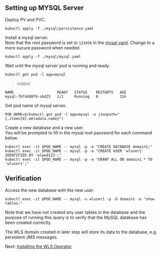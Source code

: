 ## Setting up MYSQL Server
Deploy PV and PVC.
```
kubectl apply -f ./mysql/persistence.yaml
```
Install a mysql server.   
Note that the root password is set to `123456` in the [mysql yaml](../mysql/mysql.yaml). Change to a more sucure password when needed.
```
kubectl apply -f ./mysql/mysql.yaml
```
Wait until the mysql server pod is running and ready.
```
kubectl get pod -l app=mysql
```
> output
```
NAME                    READY   STATUS    RESTARTS   AGE
mysql-7bf4d88f9-sbd25   1/1     Running   0          31h
```
Get pod name of mysql server.
```
POD_NAME=$(kubectl get pod -l app=mysql -o jsonpath="{.items[0].metadata.name}")
```
Create a new database and a new user.  
You will be prompted to fill in the mysql root password for each command below.
```
kubectl exec -it $POD_NAME -- mysql -p -e "CREATE DATABASE domain1;"
kubectl exec -it $POD_NAME -- mysql -p -e "CREATE USER 'wluser1' IDENTIFIED BY 'wlpwd123';"
kubectl exec -it $POD_NAME -- mysql -p -e "GRANT ALL ON domain1.* TO 'wluser1';"
```

## Verification
Access the new database with the new user.
```
kubectl exec -it $POD_NAME -- mysql -u wluser1 -p -D domain1 -e "show tables;"
```
Note that we have not created any user tables in the database and the purpose of running this query is to verify that the MySQL database has been created correctly.

The WLS domain created in later step will store its data to the database, e.g. persistent JMS messages.

Next: [Installing the WLS Operator](03-wls-operator.md)
